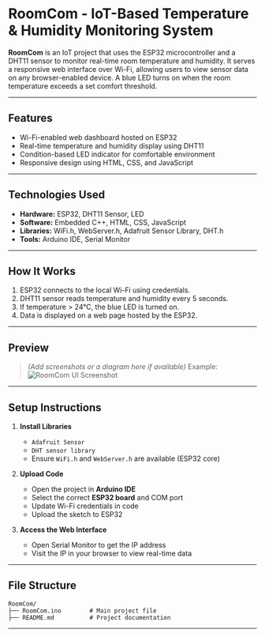 # RoomCom - IoT-Based Temperature & Humidity Monitoring System

**RoomCom** is an IoT project that uses the ESP32 microcontroller and a DHT11 sensor to monitor real-time room temperature and humidity. It serves a responsive web interface over Wi-Fi, allowing users to view sensor data on any browser-enabled device. A blue LED turns on when the room temperature exceeds a set comfort threshold.

---

## Features

* Wi-Fi-enabled web dashboard hosted on ESP32
* Real-time temperature and humidity display using DHT11
* Condition-based LED indicator for comfortable environment
* Responsive design using HTML, CSS, and JavaScript

---

## Technologies Used

* **Hardware:** ESP32, DHT11 Sensor, LED
* **Software:** Embedded C++, HTML, CSS, JavaScript
* **Libraries:** WiFi.h, WebServer.h, Adafruit Sensor Library, DHT.h
* **Tools:** Arduino IDE, Serial Monitor

---

## How It Works

1. ESP32 connects to the local Wi-Fi using credentials.
2. DHT11 sensor reads temperature and humidity every 5 seconds.
3. If temperature > 24°C, the blue LED is turned on.
4. Data is displayed on a web page hosted by the ESP32.

---

## Preview

> *(Add screenshots or a diagram here if available)*
> Example:
> ![RoomCom UI Screenshot](preview.png)

---

## Setup Instructions

1. **Install Libraries**

   * `Adafruit Sensor`
   * `DHT sensor library`
   * Ensure `WiFi.h` and `WebServer.h` are available (ESP32 core)

2. **Upload Code**

   * Open the project in **Arduino IDE**
   * Select the correct **ESP32 board** and COM port
   * Update Wi-Fi credentials in code
   * Upload the sketch to ESP32

3. **Access the Web Interface**

   * Open Serial Monitor to get the IP address
   * Visit the IP in your browser to view real-time data

---

## File Structure

```
RoomCom/
├── RoomCom.ino        # Main project file
├── README.md          # Project documentation
```

---

